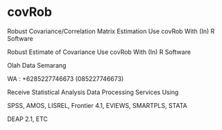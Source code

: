 # covRob
Robust Covariance/Correlation Matrix Estimation Use covRob With (In) R Software

Robust Estimate of Covariance Use covRob With (In) R Software

Olah Data Semarang

WA : +6285227746673 (085227746673)

Receive Statistical Analysis Data Processing Services Using

SPSS, AMOS, LISREL, Frontier 4.1, EVIEWS, SMARTPLS, STATA

DEAP 2.1, ETC

